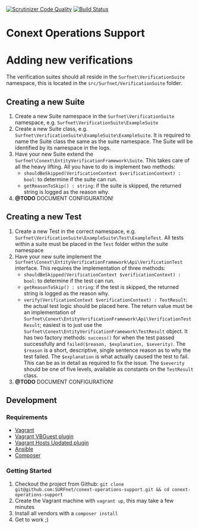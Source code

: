 [![Scrutinizer Code Quality](https://scrutinizer-ci.com/g/SURFnet/conext-operations-support/badges/quality-score.png?b=develop)](https://scrutinizer-ci.com/g/SURFnet/conext-operations-support/?branch=develop)
[![Build Status](https://travis-ci.org/SURFnet/conext-operations-support.svg?branch=develop)](https://travis-ci.org/SURFnet/conext-operations-support)

# Conext Operations Support

# Adding new verifications

The verification suites should all reside in the `Surfnet\VerificationSuite` namespace, this is located in the
 `src/Surfnet/VerificationSuite` folder.

## Creating a new Suite

1. Create a new Suite namespace in the `Surfnet\VerificationSuite` namespace, e.g. `Surfnet\VerificationSuite\ExampleSuite`
2. Create a new Suite class, e.g. `Surfnet\VerificationSuite\ExampleSuite\ExampleSuite`. It is required to name the Suite 
class the same as the suite namespace. The Suite will be identified by its namespace
 in the logs.
3. Have your new Suite extend the `Surfnet\Conext\EntityVerificationFramework\Suite`. This takes care of all the heavy
 lifting. All you have to do is implement two methods:
    - `shouldBeSkipped(VerificationContext $verificationContext) : bool`: to determine if the suite can run.
    - `getReasonToSkip() : string`: if the suite is skipped, the returned string is logged as the reason why.
4. **@TODO** DOCUMENT CONFIGURATION!

## Creating a new Test

1. Create a new Test in the correct namespace, e.g. `Surfnet\VerificationSuite\ExampleSuite\Test\ExampleTest`. All tests
 within a suite must be placed in the `Test` folder within the suite namespace
2. Have your new suite implement the `Surfnet\Conext\EntityVerificationFramework\Api\VerificationTest` interface. This
 requires the implementation of three methods:
    - `shouldBeSkipped(VerificationContext $verificationContext) : bool`: to determine if the test can run.
    - `getReasonToSkip() : string`: if the test is skipped, the returned string is logged as the reason why.
    - `verify(VerificationContext $verificationContext) : TestResult`: the actual test logic should be placed here. The
     return value must be an implementation of `Surfnet\Conext\EntityVerificationFramework\Api\VerificationTestResult`;
     easiest is to just use the `Surfnet\Conext\EntityVerificationFramework\TestResult` object. It has two factory
     methods: `success()` for when the test passed successfully and `failed($reason, $explanation, $severity)`. The
     `$reason` is a short, descriptive, single sentence reason as to why the test failed. The `$explanation` is what
     actually caused the test to fail. This can be as in detail as required to fix the issue. The `$severity` should be
     one of five levels, available as constants on the `TestResult` class. 
4. **@TODO** DOCUMENT CONFIGURATION!

## Development

### Requirements

- [Vagrant][1]
- [Vagrant VBGuest plugin][2]
- [Vagrant Hosts Updated plugin][3]
- [Ansible][4]
- [Composer][5]

### Getting Started

1. Checkout the project from Github: `git clone git@github.com:SURFnet/conext-operations-support.git && cd conext-operations-support`
2. Create the Vagrant machine with `vagrant up`, this may take a few minutes
3. Install all vendors with a `composer install`
4. Get to work ;)

[1]: https://www.vagrantup.com/
[2]: https://github.com/dotless-de/vagrant-vbguest
[3]: https://github.com/cogitatio/vagrant-hostsupdater
[4]: http://www.ansible.com/
[5]: https://getcomposer.org/
